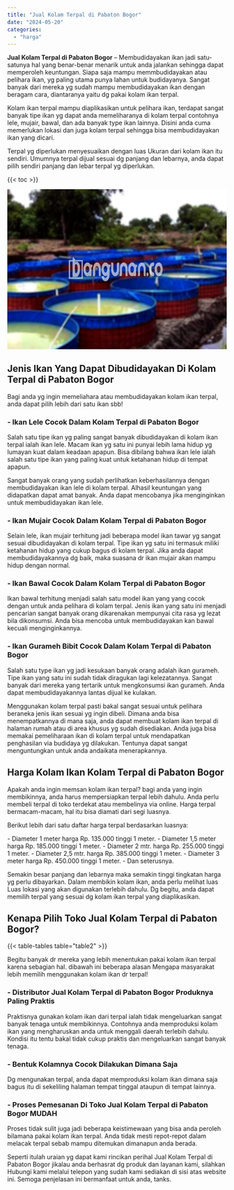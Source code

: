 ```yaml
---
title: "Jual Kolam Terpal di Pabaton Bogor"
date: "2024-05-20"
categories: 
  - "harga"
---
```


**Jual Kolam Terpal di Pabaton Bogor** – Membudidayakan ikan jadi satu-satunya hal yang benar-benar menarik untuk anda jalankan sehingga dapat memperoleh keuntungan. Siapa saja mampu memmbudidayakan atau pelihara ikan, yg paling utama punya lahan untuk budidayanya. Sangat banyak dari mereka yg sudah mampu membudidayakan ikan dengan beragam cara, diantaranya yaitu dg pakai kolam ikan terpal.

Kolam ikan terpal mampu diaplikasikan untuk pelihara ikan, terdapat sangat banyak tipe ikan yg dapat anda memeliharanya di kolam terpal contohnya lele, mujair, bawal, dan ada banyak type ikan lainnya. Disini anda cuma memerlukan lokasi dan juga kolam terpal sehingga bisa membudidayakan ikan yang dicari.

Terpal yg diperlukan menyesuaikan dengan luas Ukuran dari kolam ikan itu sendiri. Umumnya terpal dijual sesuai dg panjang dan lebarnya, anda dapat pilih sendiri panjang dan lebar terpal yg diperlukan.

{{< toc >}}

![Jual Kolam Terpal di Pabaton Bogor](/images/jual-kolam-terpal-42.png)

## Jenis Ikan Yang Dapat Dibudidayakan Di Kolam Terpal di Pabaton Bogor

Bagi anda yg ingin memeliahara atau membudidayakan kolam ikan terpal, anda dapat pilih lebih dari satu ikan sbb!

### \- Ikan Lele Cocok Dalam Kolam Terpal di Pabaton Bogor

Salah satu tipe ikan yg paling sangat banyak dibudidayakan di kolam ikan terpal ialah ikan lele. Macam ikan yg satu ini punyai lebih lama hidup yg lumayan kuat dalam keadaan apapun. Bisa dibilang bahwa ikan lele ialah salah satu tipe ikan yang paling kuat untuk ketahanan hidup di tempat apapun.

Sangat banyak orang yang sudah perlihatkan keberhasilannya dengan membudidayakan ikan lele di kolam terpal. Alhasil keuntungan yang didapatkan dapat amat banyak. Anda dapat mencobanya jika menginginkan untuk membudidayakan ikan lele.

### \- Ikan Mujair Cocok Dalam Kolam Terpal di Pabaton Bogor

Selain lele, ikan mujair terhitung jadi beberapa model ikan tawar yg sangat sesuai dibudidayakan di kolam terpal. Tipe ikan yg satu ini termasuk miliki ketahanan hidup yang cukup bagus di kolam terpal. Jika anda dapat membudidayakannya dg baik, maka suasana dr ikan mujair akan mampu hidup dengan normal.

### \- Ikan Bawal Cocok Dalam Kolam Terpal di Pabaton Bogor

Ikan bawal terhitung menjadi salah satu model ikan yang yang cocok dengan untuk anda pelihara di kolam terpal. Jenis ikan yang satu ini menjadi pencarian sangat banyak orang dikarenakan mempunyai cita rasa yg lezat bila dikonsumsi. Anda bisa mencoba untuk membudidayakan kan bawal kecuali menginginkannya.

### \- Ikan Gurameh Bibit Cocok Dalam Kolam Terpal di Pabaton Bogor

Salah satu type ikan yg jadi kesukaan banyak orang adalah ikan gurameh. Tipe ikan yang satu ini sudah tidak diragukan lagi kelezatannya. Sangat banyak dari mereka yang tertarik untuk mengkonsumsi ikan gurameh. Anda dapat membudidayakannya lantas dijual ke kulakan.

Menggunakan kolam terpal pasti bakal sangat sesuai untuk pelihara beraneka jenis ikan sesuai yg ingin dibeli. Dimana anda bisa menempatkannya di mana saja, anda dapat membuat kolam ikan terpal di halaman rumah atau di area khusus yg sudah disediakan. Anda juga bisa memakai pemeliharaan ikan di kolam terpal untuk mendapatkan penghasilan via budidaya yg dilakukan. Tentunya dapat sangat menguntungkan untuk anda andaikata menerapkannya.

## Harga Kolam Ikan Kolam Terpal di Pabaton Bogor

Apakah anda ingin memsan kolam ikan terpal? bagi anda yang ingin membikinnya, anda harus mempersiapkan terpal lebih dahulu. Anda perlu membeli terpal di toko terdekat atau membelinya via online. Harga terpal bermacam-macam, hal itu bisa diamati dari segi luasnya.

Berikut lebih dari satu daftar harga terpal berdasarkan luasnya:

\- Diameter 1 meter harga Rp. 135.000 tinggi 1 meter. - Diameter 1,5 meter harga Rp. 185.000 tinggi 1 meter. - Diameter 2 mtr. harga Rp. 255.000 tinggi 1 meter. - Diameter 2,5 mtr. harga Rp. 385.000 tinggi 1 meter. - Diameter 3 meter harga Rp. 450.000 tinggi 1 meter. - Dan seterusnya.

Semakin besar panjang dan lebarnya maka semakin tinggi tingkatan harga yg perlu dibayarkan. Dalam membikin kolam ikan, anda perlu melihat luas Luas lokasi yang akan digunakan terlebih dahulu. Dg begitu, anda dapat memilih terpal yang sesuai dg kolam ikan terpal yang diaplikasikan.

## Kenapa Pilih Toko Jual Kolam Terpal di Pabaton Bogor?

{{< table-tables table="table2" >}}

Begitu banyak dr mereka yang lebih menentukan pakai kolam ikan terpal karena sebagian hal. dibawah ini beberapa alasan Mengapa masyarakat lebih memilih menggunakan kolam ikan dr terpal!

### \- Distributor Jual Kolam Terpal di Pabaton Bogor Produknya Paling Praktis

Praktisnya gunakan kolam ikan dari terpal ialah tidak mengeluarkan sangat banyak tenaga untuk membikinnya. Contohnya anda memproduksi kolam ikan yang mengharuskan anda untuk menggali daerah terlebih dahulu. Kondisi itu tentu bakal tidak cukup praktis dan mengeluarkan sangat banyak tenaga.

### \- Bentuk Kolamnya Cocok Dilakukan Dimana Saja

Dg mengunakan terpal, anda dapat memproduksi kolam ikan dimana saja bagus itu di sekeliling halaman tempat tinggal ataupun di tempat lainnya.

### \- Proses Pemesanan Di Toko Jual Kolam Terpal di Pabaton Bogor MUDAH

Proses tidak sulit juga jadi beberapa keistimewaan yang bisa anda peroleh bilamana pakai kolam ikan terpal. Anda tidak mesti repot-repot dalam melacak terpal sebab mampu ditemukan dimanapun anda berada.

Seperti itulah uraian yg dapat kami rincikan perihal Jual Kolam Terpal di Pabaton Bogor jikalau anda berhasrat dg produk dan layanan kami, silahkan Hubungi kami melalui telepon yang sudah kami sediakan di sisi atas website ini. Semoga penjelasan ini bermanfaat untuk anda, tanks.
